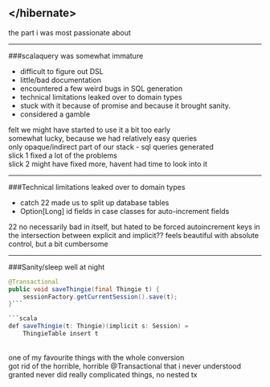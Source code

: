 
## &lt;/hibernate&gt;
<aside class="notes">
the part i was most passionate about
</aside>

---

###scalaquery was somewhat immature
 - difficult to figure out DSL
 - little/bad documentation
 - encountered a few weird bugs in SQL generation
 - technical limitations leaked over to domain types
 - stuck with it because of promise and because it brought sanity.
 - considered a gamble

<aside class="notes">
felt we might have started to use it a bit too early
<br>somewhat lucky, because we had relatively easy queries
<br>only opaque/indirect part of our stack - sql queries generated
<br>slick 1 fixed a lot of the problems
<br>slick 2 might have fixed more, havent had time to look into it

</aside>

---


###Technical limitations leaked over to domain types
 - catch 22 made us to split up database tables
 - Option[Long] id fields in case classes for auto-increment fields

<aside class="notes">
22 no necessarily bad in itself, but hated to be forced
autoincrement keys in the intersection between explicit and implicit??
feels beautiful with absolute control, but a bit cumbersome

</aside>

---

###Sanity/sleep well at night
```java
@Transactional
public void saveThingie(final Thingie t) {
    sessionFactory.getCurrentSession().save(t);
}```

```scala
def saveThingie(t: Thingie)(implicit s: Session) =
	ThingieTable insert t
```

<aside class="notes">
<br/>one of my favourite things with the whole conversion
<br/>got rid of the horrible, horrible @Transactional that i never understood
<br/>granted never did really complicated things, no nested tx
</aside>

